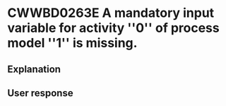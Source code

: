 # CWWBD0263E A mandatory input variable for activity ''0'' of process model ''1'' is missing.

## Explanation

## User response